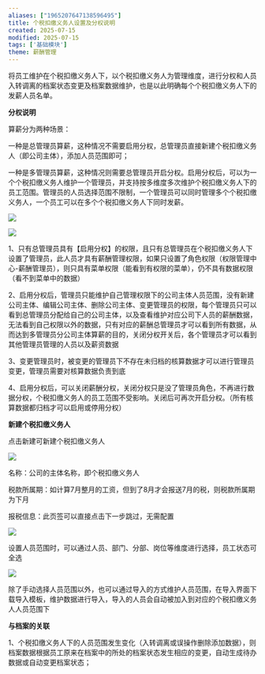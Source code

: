 ```yaml
---
aliases: ["1965207647138596495"]
title: 个税扣缴义务人设置及分权说明
created: 2025-07-15
modified: 2025-07-15
tags: ['基础模块']
theme: 薪酬管理
---
```


将员工维护在个税扣缴义务人下，以个税扣缴义务人为管理维度，进行分权和人员入转调离的档案状态变更及档案数据维护，也是以此明确每个个税扣缴义务人下的发薪人员名单。

**分权说明**

算薪分为两种场景：

一种是总管理员算薪，这种情况不需要启用分权，总管理员直接新建个税扣缴义务人（即公司主体），添加人员范围即可；

一种是多管理员算薪，这种情况则需要总管理员开启分权。启用分权后，可以为一个个税扣缴义务人维护一个管理员，并支持按多维度多次维护个税扣缴义务人下的员工范围。管理员的人员选择范围不限制，一个管理员可以同时管理多个个税扣缴义务人，一个员工可以在多个个税扣缴义务人下同时发薪。

![](https://myhelpdoc.oss-cn-heyuan.aliyuncs.com/mdimages/629813ee9972cc2c60b3535f8d2a5393.jpg)

![](https://myhelpdoc.oss-cn-heyuan.aliyuncs.com/mdimages/4fd0ecac1e159c1c42dabd1da7e77b0f.jpg)

1、只有总管理员具有【启用分权】的权限，且只有总管理员在个税扣缴义务人下设置了管理员，此人员才具有薪酬管理权限，如果只设置了角色权限（权限管理中心-薪酬管理员），则只具有菜单权限（能看到有权限的菜单），仍不具有数据权限（看不到菜单中的数据）

2、启用分权后，管理员只能维护自己管理权限下的公司主体人员范围，没有新建公司主体、编辑公司主体、删除公司主体、变更管理员的权限，每个管理员只可以看到总管理员分配给自己的公司主体，以及查看维护对应公司下人员的薪酬数据，无法看到自己权限以外的数据，只有对应的薪酬总管理员才可以看到所有数据，从而达到多管理员分公司主体算薪的目的，关闭分权开关后，各个管理员才可以看到其他管理员管理的人员以及薪资数据

3、变更管理员时，被变更的管理员下不存在未归档的核算数据才可以进行管理员变更，管理员需要对核算数据负责到底

4、启用分权后，可以关闭薪酬分权，关闭分权只是没了管理员角色，不再进行数据分权，个税扣缴义务人的员工范围不受影响。关闭后可再次开启分权。（所有核算数据都归档才可以启用或停用分权）

**新建个税扣缴义务人**

点击新建可新建个税扣缴义务人

![](https://myhelpdoc.oss-cn-heyuan.aliyuncs.com/mdimages/90e2c7af3c49e5bb47cab5997e4881ed.jpg)

名称：公司的主体名称，即个税扣缴义务人

税款所属期：如计算7月整月的工资，但到了8月才会报送7月的税，则税款所属期为下月

报税信息：此页签可以直接点击下一步跳过，无需配置

![](https://myhelpdoc.oss-cn-heyuan.aliyuncs.com/mdimages/301608379af03207cba2370e7f8890f7.jpg)

设置人员范围时，可以通过人员、部门、分部、岗位等维度进行选择，员工状态可全选

![](https://myhelpdoc.oss-cn-heyuan.aliyuncs.com/mdimages/dfa82bba6677b873dd8f9023833fcd61.jpg)

除了手动选择人员范围以外，也可以通过导入的方式维护人员范围，在导入界面下载导入模板，维护数据进行导入，导入的人员会自动被加入到对应的个税扣缴义务人人员范围下

**与档案的关联**

1、个税扣缴义务人下的人员范围发生变化（入转调离或误操作删除添加数据），则档案数据根据员工原来在档案中的所处的档案状态发生相应的变更，自动生成待办数据或自动变更档案状态；

